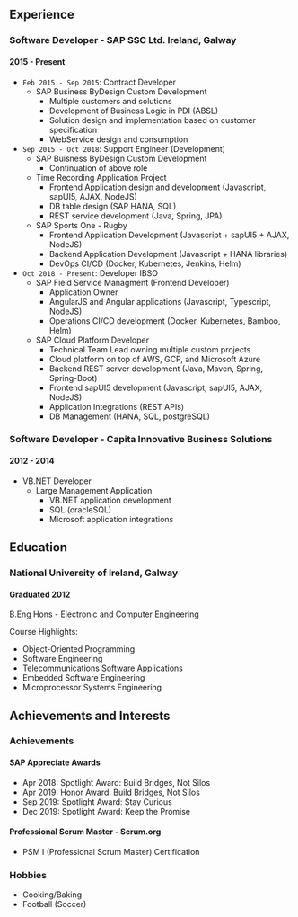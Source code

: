 Experience
---

### Software Developer - SAP SSC Ltd. Ireland, Galway
#### 2015 - Present

- `Feb 2015 - Sep 2015`: Contract Developer
  + SAP Business ByDesign Custom Development
    * Multiple customers and solutions
    * Development of Business Logic in PDI (ABSL)
    * Solution design and implementation based on customer specification
    * WebService design and consumption
- `Sep 2015 - Oct 2018`: Support Engineer (Development)
  + SAP Buisness ByDesign Custom Development
    * Continuation of above role
  + Time Recording Application Project
    * Frontend Application design and development (Javascript, sapUI5, AJAX, NodeJS)
    * DB table design (SAP HANA, SQL)
    * REST service development (Java, Spring, JPA)
  + SAP Sports One - Rugby
    * Frontend Application Development (Javascript + sapUI5 + AJAX, NodeJS)
    * Backend Application Development (Javascript + HANA libraries)
    * DevOps CI/CD (Docker, Kubernetes, Jenkins, Helm)
- `Oct 2018 - Present`: Developer IBSO
  + SAP Field Service Managment (Frontend Developer)
    * Application Owner
    * AngularJS and Angular applications (Javascript, Typescript, NodeJS)
    * Operations CI/CD development (Docker, Kubernetes, Bamboo, Helm)
  + SAP Cloud Platform Developer
    * Technical Team Lead owning multiple custom projects
    * Cloud platform on top of AWS, GCP, and Microsoft Azure
    * Backend REST server development (Java, Maven, Spring, Spring-Boot)
    * Frontend sapUI5 development (Javascript, sapUI5, AJAX, NodeJS)
    * Application Integrations (REST APIs)
    * DB Management (HANA, SQL, postgreSQL)

### Software Developer - Capita Innovative Business Solutions
#### 2012 - 2014
- VB.NET Developer
  + Large Management Application
    * VB.NET application development
    * SQL (oracleSQL)
    * Microsoft application integrations

Education
---

### National University of Ireland, Galway
#### Graduated 2012
B.Eng Hons - Electronic and Computer Engineering

Course Highlights:
- Object-Oriented Programming
- Software Engineering
- Telecommunications Software Applications
- Embedded Software Engineering
- Microprocessor Systems Engineering

Achievements and Interests
---

### Achievements

#### SAP Appreciate Awards

- Apr 2018: Spotlight Award: Build Bridges, Not Silos
- Apr 2019: Honor Award: Build Bridges, Not Silos
- Sep 2019: Spotlight Award: Stay Curious
- Dec 2019: Spotlight Award: Keep the Promise

#### Professional Scrum Master -  Scrum.org

- PSM I (Professional Scrum Master) Certification

### Hobbies
- Cooking/Baking
- Football (Soccer)
